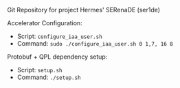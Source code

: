 Git Repository for project Hermes' SERenaDE (ser1de)

Accelerator Configuration:

* Script: `configure_iaa_user.sh`
* Command: `sudo ./configure_iaa_user.sh 0 1,7, 16 8`

Protobuf + QPL dependency setup:

* Script: `setup.sh`
* Command: `./setup.sh`
